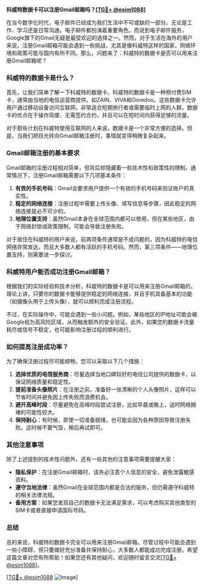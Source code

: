 **科威特数据卡可以注册Gmail邮箱吗？[[TG💪+ @esim1088](https://t.me/s/esim1088)]**

在当今数字化时代，电子邮件已经成为我们生活中不可或缺的一部分。无论是工作、学习还是日常沟通，电子邮件都扮演着重要角色。而说到电子邮件服务，Google旗下的Gmail无疑是最受欢迎的选择之一。然而，对于生活在海外的用户来说，注册Gmail邮箱可能会遇到一些挑战，尤其是像科威特这样的国家，网络环境和政策可能与国内有所不同。那么，问题来了：科威特的数据卡是否可以用来注册Gmail邮箱呢？

### 科威特的数据卡是什么？

首先，让我们简单了解一下科威特的数据卡。科威特的数据卡是一种预付费SIM卡，通常由当地的电信运营商提供，如ZAIN、VIVA和Ooredoo。这些数据卡允许用户通过移动设备访问互联网，非常适合短期旅行者或需要临时上网的人群。数据卡的优点在于操作简便、无需签约合约，并且可以在短时间内获得足够的流量。

对于那些计划在科威特使用互联网的人来说，数据卡是一个非常方便的选择。但是，当我们把目光转向Gmail邮箱注册时，事情就变得稍微复杂起来。

### Gmail邮箱注册的基本要求

Gmail邮箱的注册过程相对简单，但背后却隐藏着一些技术性和政策性的限制。通常情况下，注册Gmail邮箱需要以下几项基本条件：

1. **有效的手机号码**：Gmail会要求用户提供一个有效的手机号码来验证账户的真实性。
2. **稳定的网络连接**：注册过程中需要上传头像、填写信息等步骤，因此稳定的网络连接是必不可少的。
3. **地理位置支持**：虽然Gmail本身在全球范围内都可以使用，但在某些地区，由于网络封锁或政策限制，可能会导致注册失败。

对于居住在科威特的用户来说，前两项条件通常是不成问题的，因为科威特的电信网络非常发达，而且大多数人都有活跃的手机号码。然而，第三项条件——地理位置支持，则需要进一步探讨。

### 科威特用户能否成功注册Gmail邮箱？

根据我们的实际经验和技术分析，科威特的数据卡是可以用来注册Gmail邮箱的。理论上讲，只要你的数据卡能够提供稳定的网络连接，并且手机具备基本的功能（如摄像头用于上传头像），就可以顺利完成注册流程。

不过，在实际操作中，可能会遇到一些小问题。例如，某些地区的IP地址可能会被Google视为高风险区域，从而触发额外的安全验证。此外，如果您的数据卡流量耗尽或信号不稳定，也可能影响注册过程的顺利进行。

### 如何提高注册成功率？

为了确保注册过程尽可能顺畅，您可以采取以下几个措施：

1. **选择优质的电信服务商**：尽量选择当地口碑较好的电信公司提供的数据卡，以保证网络质量和稳定性。
2. **提前准备头像照片**：在注册之前，准备好一张清晰的个人头像照片，这样可以节省时间并避免因上传失败而浪费机会。
3. **避开高峰时段**：尽量避免在高峰时段尝试注册，比如早晨或晚上，这时网络拥堵的可能性较大。
4. **保持耐心**：有时候，即使一切准备就绪，也可能会因为各种原因导致注册失败。这时候不要气馁，稍后再试即可。

### 其他注意事项

除了上述提到的技术性问题外，还有一些其他的注意事项需要提醒大家：

- **隐私保护**：在注册Gmail邮箱时，请务必注意个人信息的安全，避免泄露敏感资料。
- **遵守当地法律**：虽然Gmail在全球范围内都是合法的服务，但仍需遵守科威特的相关法律法规。
- **备用方案**：如果您发现自己的数据卡无法满足需求，可以考虑购买其他类型的SIM卡或者直接申请国际号码。

### 总结

总的来说，科威特的数据卡完全可以用来注册Gmail邮箱。尽管过程中可能会遇到一些小障碍，但只要做好充分准备并保持耐心，大多数人都能成功完成注册。希望这篇文章对您有所帮助！如果您还有其他疑问，欢迎随时留言交流[[TG💪+ @esim1088](https://t.me/s/esim1088)]。

[[TG💪+ @esim1088](https://t.me/s/esim1088) ![Image](https://i.postimg.cc/4NQfJmqS/Snipaste-2025-05-13-00-14-12.png)]